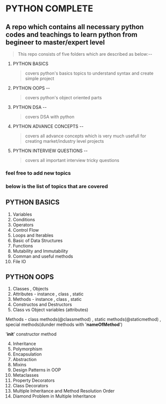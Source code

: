 # PYTHON COMPLETE 

## A repo which contains all necessary python codes and teachings to learn python from begineer to master/expert level

> This repo consists of five folders which are described as below:--

1. PYTHON BASICS
   > covers python's basics topics to understand syntax and create simple project
2. PYTHON OOPS --
   > covers python's object oriented parts 
3. PYTHON DSA --
   > covers DSA with python 
4. PYTHON ADVANCE CONCEPTS --
   > covers all advance concepts which is very much usefull for creating market/industry level projects
5. PYTHON INTERVIEW QUESTIONS --
   > covers all important interview tricky questions

### feel free to add new topics 


### below is the list of topics that are covered

## PYTHON BASICS

1. Variables
2. Conditions
3. Operators
4. Control Flow
5. Loops and Iterables
6. Basic of Data Structures
7. Functions
8. Mutability and Immutability
9. Comman and useful methods
10. File IO


## PYTHON OOPS

1. Classes , Objects
2. Attributes - instance , class , static
3. Methods - instance , class , static
4. Constructos and Destructors
5. Class vs Object variables (attributes)


Methods - class methods(@classmethod) , static methods(@staticmethod) , special methods(dunder methods with '__nameOfMethod__')

'__init__' constructor method

4. Inheritance
5. Polymorphism
6. Encapsulation
7. Abstraction
8. Mixins
9. Design Patterns in OOP
10. Metaclasses
11. Property Decorators
12. Class Decorators
13. Multiple Inheritance and Method Resolution Order
14. Diamond Problem in Multiple Inheritance

